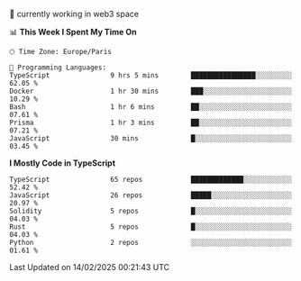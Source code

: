 🔭 currently working in web3 space

<!--START_SECTION:waka-->
📊 **This Week I Spent My Time On** 

```text
🕑︎ Time Zone: Europe/Paris

💬 Programming Languages: 
TypeScript               9 hrs 5 mins        ████████████████░░░░░░░░░   62.05 % 
Docker                   1 hr 30 mins        ███░░░░░░░░░░░░░░░░░░░░░░   10.29 % 
Bash                     1 hr 6 mins         ██░░░░░░░░░░░░░░░░░░░░░░░   07.61 % 
Prisma                   1 hr 3 mins         ██░░░░░░░░░░░░░░░░░░░░░░░   07.21 % 
JavaScript               30 mins             █░░░░░░░░░░░░░░░░░░░░░░░░   03.45 % 
```

**I Mostly Code in TypeScript** 

```text
TypeScript               65 repos            █████████████░░░░░░░░░░░░   52.42 % 
JavaScript               26 repos            █████░░░░░░░░░░░░░░░░░░░░   20.97 % 
Solidity                 5 repos             █░░░░░░░░░░░░░░░░░░░░░░░░   04.03 % 
Rust                     5 repos             █░░░░░░░░░░░░░░░░░░░░░░░░   04.03 % 
Python                   2 repos             ░░░░░░░░░░░░░░░░░░░░░░░░░   01.61 % 
```




 Last Updated on 14/02/2025 00:21:43 UTC
<!--END_SECTION:waka-->
